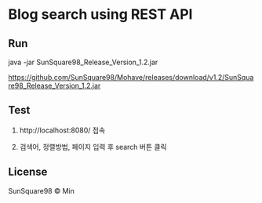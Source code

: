# Blog search using REST API


## Run

java -jar SunSquare98_Release_Version_1.2.jar

https://github.com/SunSquare98/Mohave/releases/download/v1.2/SunSquare98_Release_Version_1.2.jar

## Test

1. http://localhost:8080/ 접속

2. 검색어, 정렬방법, 페이지 입력 후 search 버튼 클릭


## License

SunSquare98 © Min
